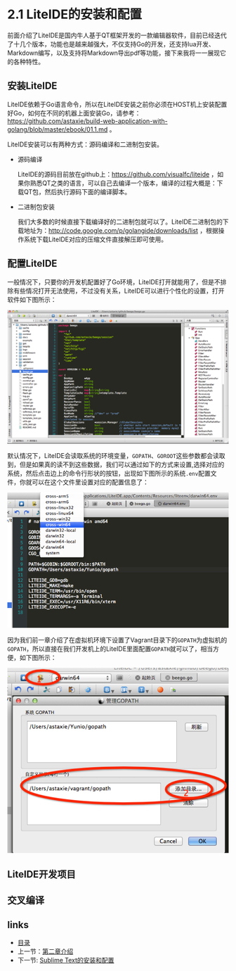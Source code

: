 # 2.1 LiteIDE的安装和配置
前面介绍了LiteIDE是国内牛人基于QT框架开发的一款编辑器软件，目前已经迭代了十几个版本，功能也是越来越强大，不仅支持Go的开发，还支持lua开发、Markdown编写，以及支持将Markdown导出pdf等功能，接下来我将一一展现它的各种特性。

## 安装LiteIDE
LiteIDE依赖于Go语言命令，所以在LiteIDE安装之前你必须在HOST机上安装配置好Go，如何在不同的机器上面安装Go，请参考：https://github.com/astaxie/build-web-application-with-golang/blob/master/ebook/01.1.md 。


LiteIDE安装可以有两种方式：源码编译和二进制包安装。
- 源码编译

	LiteIDE的源码目前放在github上：https://github.com/visualfc/liteide ，如果你熟悉QT之类的语言，可以自己去编译一个版本，编译的过程大概是：下载QT包，然后执行源码下面的编译脚本。

- 二进制包安装

	我们大多数的时候直接下载编译好的二进制包就可以了。LiteIDE二进制包的下载地址为：http://code.google.com/p/golangide/downloads/list ，根据操作系统下载LiteIDE对应的压缩文件直接解压即可使用。

## 配置LiteIDE
一般情况下，只要你的开发机配置好了Go环境，LiteIDE打开就能用了，但是不排除有些情况打开无法使用，不过没有关系，LiteIDE可以进行个性化的设置，打开软件如下图所示：

![](images/2.1.liteide.png)

默认情况下，LiteIDE会读取系统的环境变量，`GOPATH`、`GOROOT`这些参数都会读取到，但是如果真的读不到这些数据，我们可以通过如下的方式来设置,选择对应的系统，然后点击边上的命令行形状的按钮，出现如下图所示的系统`.env`配置文件，你就可以在这个文件里设置对应的配置信息了：

![](images/2.1.liteideset.png)

因为我们前一章介绍了在虚拟机环境下设置了Vagrant目录下的`GOPATH`为虚拟机的`GOPATH`，所以直接在我们开发机上的LiteIDE里面配置`GOPATH`就可以了，相当方便，如下图所示：

![](images/2.1.liteideset2.png)

## LiteIDE开发项目

## 交叉编译


## links  
  * [目录](<preface.md>)
  * 上一节：[第二章介绍](02.0.md)
  * 下一节: [Sublime Text的安装和配置](02.2.md)

